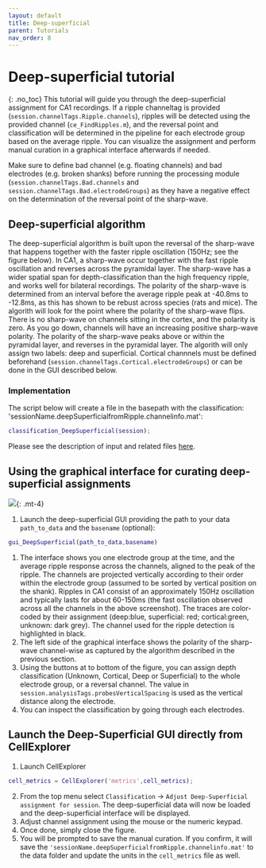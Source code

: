 ```yaml
---
layout: default
title: Deep-superficial
parent: Tutorials
nav_order: 8
---
```

# Deep-superficial tutorial
{: .no_toc}
This tutorial will guide you through the deep-superficial assignment for CA1 recordings. If a ripple channeltag is provided (`session.channelTags.Ripple.channels`), ripples will be detected using the provided channel (`ce_FindRipples.m`), and the reversal point and classification will be determined in the pipeline for each electrode group based on the average ripple. You can visualize the assignment and perform manual curation in a graphical interface afterwards if needed. 

Make sure to define bad channel (e.g. floating channels) and bad electrodes (e.g. broken shanks) before running the processing module (`session.channelTags.Bad.channels` and `session.channelTags.Bad.electrodeGroups`) as they have a negative effect on the determination of the reversal point of the sharp-wave.

## Deep-superficial algorithm
The deep-superficial algorithm is built upon the reversal of the sharp-wave that happens together with the faster ripple oscillation (150Hz; see the figure below). In CA1, a sharp-wave occur together with the fast ripple oscillation and reverses across the pyramidal layer. The sharp-wave has a wider spatial span for depth-classification than the high frequency ripple, and works well for bilateral recordings. The polarity of the sharp-wave is determined from an interval before the average ripple peak at -40.8ms to -12.8ms, as this has shown to be rebust across species (rats and mice). The algorith will look for the point where the polarity of the sharp-wave flips. There is no sharp-wave on channels sitting in the cortex, and the polarity is zero. As you go down, channels will have an increasing positive sharp-wave polarity. The polarity of the sharp-wave peaks above or within the pyramidal layer, and reverses in the pyramidal layer. The algorith will only assign two labels: deep and superficial. Cortical channnels must be defined beforehand (`session.channelTags.Cortical.electrodeGroups`) or can be done in the GUI described below.

### Implementation 
The script below will create a file in the basepath with the classification: 'sessionName.deepSuperficialfromRipple.channelinfo.mat':

```m
classification_DeepSuperficial(session);
```

Please see the description of input and related files [here]({{"/pipeline/hippocampal-metrics/#deep-superficial-metrics"|absolute_url}}).

## Using the graphical interface for curating deep-superficial assignments
![](https://buzsakilab.com/wp/wp-content/uploads/2020/02/gui_deepSuperficial.png){: .mt-4}

1. Launch the deep-superficial GUI providing the path to your data `path_to_data` and the `basename` (optional):
```m
gui_DeepSuperficial(path_to_data,basename)
```
1. The interface shows you one electrode group at the time, and the average ripple response across the channels, aligned to the peak of the ripple. The channels are projected vertically according to their order within the electrode group (assumed to be sorted by vertical position on the shank). Ripples in CA1 consist of an approximately 150Hz oscillation and typically lasts for about 60-150ms (the fast oscillation observed across all the channels in the above screenshot). The traces are color-coded by their assignment (deep:blue, superficial: red; cortical:green, unknown: dark grey). The channel used for the ripple detection is highlighted in black.
2. The left side of the graphical interface shows the polarity of the sharp-wave channel-wise as captured by the algorithm described in the previous section. 
3. Using the buttons at to bottom of the figure, you can assign depth classification (Unknown, Cortical, Deep or Superficial) to the whole electrode group, or a reversal channel. The value in `session.analysisTags.probesVerticalSpacing` is used as the vertical distance along the electrode.
4. You can inspect the classification by going through each electrodes.

## Launch the Deep-Superficial GUI directly from CellExplorer
1. Launch CellExplorer
```m
cell_metrics = CellExplorer('metrics',cell_metrics); 
```
2. From the top menu select `Classification` -> `Adjust Deep-Superficial assignment for session`. The deep-superficial data will now be loaded and the deep-superficial interface will be displayed.
3. Adjust channel assignment using the mouse or the numeric keypad. 
3. Once done, simply close the figure. 
4. You will be prompted to save the manual curation. If you confirm, it will save the `'sessionName.deepSuperficialfromRipple.channelinfo.mat'` to the data folder and update the units in the `cell_metrics` file as well.
